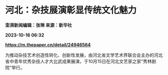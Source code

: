 # 河北：杂技展演彰显传统文化魅力
**澎湃新闻编辑：张琳 来源：新华社**

**2023-10-16 06:32**

**https://m.thepaper.cn/detail/24946564**

为推动杂技艺术创造性转化、创新性发展，由河北省文学艺术界联合会主办的河北省中青年优秀杂技人才大比武成果展演，于10月15日在河北文艺家之家“秀林剧院”举行。
